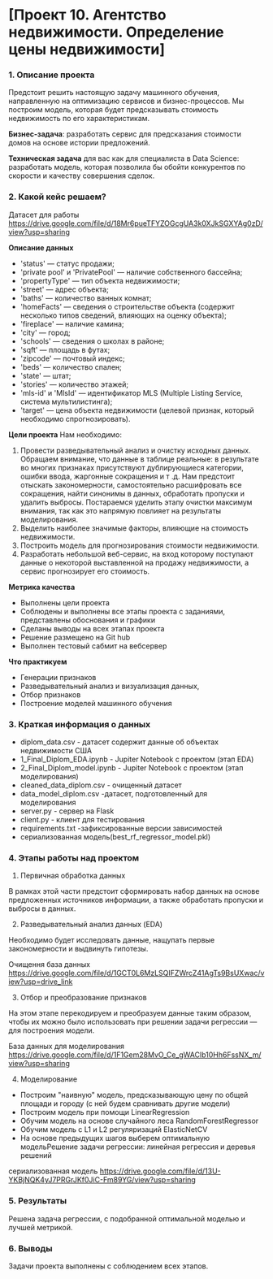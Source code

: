 # [Проект 10. Агентство недвижимости. Определение цены недвижимости]
### 1. Описание проекта
Предстоит решить настоящую задачу машинного обучения, направленную на оптимизацию сервисов и бизнес-процессов. Мы построим модель, которая будет предсказывать стоимость недвижимость по его характеристикам.

**Бизнес-задача**: разработать сервис для предсказания стоимости домов на основе истории предложений.

**Техническая задача** для вас как для специалиста в Data Science: разработать модель, которая позволила бы обойти конкурентов по скорости и качеству совершения сделок.

### 2. Какой кейс решаем?
Датасет для работы https://drive.google.com/file/d/18Mr6pueTFYZOGcgUA3k0XJkSGXYAg0zD/view?usp=sharing

**Описание данных**
- 'status' — статус продажи;
- 'private pool' и 'PrivatePool' — наличие собственного бассейна;
- 'propertyType' — тип объекта недвижимости;
- 'street' — адрес объекта;
- 'baths' — количество ванных комнат;
- 'homeFacts' — сведения о строительстве объекта (содержит несколько
типов сведений, влияющих на оценку объекта);
- 'fireplace' — наличие камина;
- 'city' — город;
- 'schools' — сведения о школах в районе;
- 'sqft' — площадь в футах;
- 'zipcode' — почтовый индекс;
- 'beds' — количество спален;
- 'state' — штат;
- 'stories' — количество этажей;
- 'mls-id' и 'MlsId' — идентификатор MLS (Multiple Listing Service, система
мультилистинга);
- 'target' — цена объекта недвижимости (целевой признак, который
необходимо спрогнозировать).

**Цели проекта**
Нам необходимо:
1. Провести разведывательный анализ и очистку исходных данных. Обращаем внимание, что данные в таблице реальные: в результате во многих признаках присутствуют дублирующиеся категории, ошибки ввода,
жаргонные сокращения и т .д. Нам предстоит отыскать закономерности, самостоятельно расшифровать все сокращения, найти синонимы в данных, обработать пропуски и удалить выбросы. Постараемся уделить этапу 
очистки максимум внимания, так как это напрямую повлияет на результаты моделирования.
2. Выделить наиболее значимые факторы, влияющие на стоимость недвижимости.
3. Построить модель для прогнозирования стоимости недвижимости.
4. Разработать небольшой веб-сервис, на вход которому поступают данные о некоторой выставленной на продажу недвижимости, а сервис прогнозирует его стоимость.

**Метрика качества**
- Выполнены цели проекта
- Соблюдены и выполнены все этапы проекта с заданиями, представлены обоснования и графики
- Сделаны выводы на всех этапах проекта
- Решение размещено на Git hub
- Выполнен тестовый сабмит на вебсервер

**Что практикуем**

- Генерации признаков
- Разведывательный анализ и визуализация данных, 
- Отбор признаков 
- Построение моделей машинного обучения

### 3. Краткая информация о данных
- diplom_data.csv - датасет содержит данные об объектах недвижимости США 
- 1_Final_Diplom_EDA.ipynb - Jupiter Notebook с проектом (этап EDA)
- 2_Final_Diplom_model.ipynb - Jupiter Notebook с проектом (этап моделирования)
- cleaned_data_diplom.csv - очищенный датасет
- data_model_diplom.csv -датасет, подготовленный для моделирования
- server.py - сервер на Flask
- client.py - клиент для тестирования
- requirements.txt -зафиксированные версии зависимостей 
- сериализованная модель(best_rf_regressor_model.pkl)  

### 4. Этапы работы над проектом
1. Первичная обработка данных

В рамках этой части  предстоит сформировать набор данных на основе предложенных источников информации, а также обработать пропуски и выбросы в данных.

2. Разведывательный анализ данных (EDA)

Необходимо будет исследовать данные, нащупать первые закономерности и выдвинуть гипотезы.

Очищення база данных https://drive.google.com/file/d/1GCT0L6MzLSQIFZWrcZ41AgTs9BsUXwac/view?usp=drive_link

3. Отбор и преобразование признаков

На этом этапе перекодируем и преобразуем данные таким образом, чтобы их можно было использовать при решении задачи регрессии — для построения модели.

База данных для моделирования  https://drive.google.com/file/d/1F1Gem28MvO_Ce_gWAClb10Hh6FssNX_m/view?usp=sharing

4. Моделирование
* Построим "наивную" модель, предсказывающую цену по общей площади и городу (с ней будем сравнивать другие модели)
* Построим модель при помощи LinearRegression
* Обучим модель на основе случайного леса RandomForestRegressor
* Обучим модель с L1 и L2 регуляризаций ElasticNetCV
* На основе предыдущих шагов выберем оптимальную модельРешение задачи регрессии: линейная регрессия и деревья решений

сериализованная модель  https://drive.google.com/file/d/13U-YKBjNQK4yJ7PRGrJKf0JiC-Fm89YG/view?usp=sharing

### 5. Результаты
Решена задача регрессии, с подобранной оптимальной моделью и лучшей метрикой. 

### 6. Выводы
Задачи проекта выполнены с соблюдением всех этапов.







